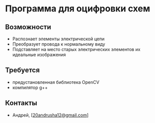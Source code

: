 # Программа для оцифровки схем
## Возможности
+ Распознает элементы электрической цепи
+ Преобразует провода к нормальному виду
+ Подставляет на место старых электрических элементов их идеальные изображения

## Требуется
+ предустановленная библиотека OpenCV
+ компилятор g++

## Контакты
+ Андрей, [20andrusha12@gmail.com]
